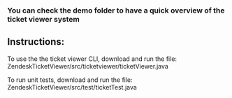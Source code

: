 ### You can check the demo folder to have a quick overview of the ticket viewer system

## Instructions:

To use the the ticket viewer CLI, download and run the file: ZendeskTicketViewer/src/ticketviewer/ticketViewer.java

To run unit tests, download and run the file: ZendeskTicketViewer/src/test/ticketTest.java 

